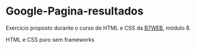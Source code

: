 # Google-Pagina-resultados
Exercicio proposto durante o curso de HTML e CSS da [B7WEB](https://b7web.com.br/fullstack/), módulo 8. 

HTML e CSS puro sem frameworks
